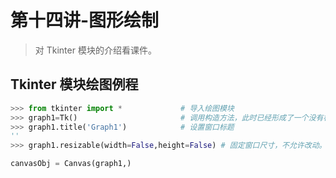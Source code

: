 # 第十四讲-图形绘制
> 对 Tkinter 模块的介绍看课件。
## Tkinter 模块绘图例程
```python
>>> from tkinter import *             # 导入绘图模块
>>> graph1=Tk()                       # 调用构造方法，此时已经形成了一个没有标题的窗口
>>> graph1.title('Graph1')            # 设置窗口标题
''
>>> graph1.resizable(width=False,height=False) # 固定窗口尺寸，不允许改动。设为 True 则允许改动。

canvasObj = Canvas(graph1,)
```
